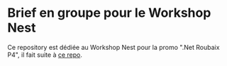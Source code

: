 # Brief en groupe pour le Workshop Nest

Ce repository est dédiée au Workshop Nest pour la promo ".Net Roubaix P4", il fait suite à [ce repo](https://github.com/benjGam/E-Commerce-API-NW/tree/main).